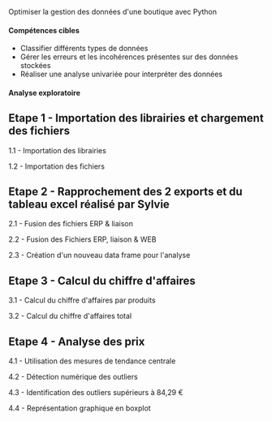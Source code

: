 Optimiser la gestion des données d'une boutique avec Python

#### Compétences cibles
  - Classifier différents types de données
  - Gérer les erreurs et les incohérences présentes sur des données stockées
  - Réaliser une analyse univariée pour interpréter des données
#### Analyse exploratoire
## Etape 1 - Importation des librairies et chargement des fichiers
1.1 - Importation des librairies

1.2 - Importation des fichiers

## Etape 2 - Rapprochement des 2 exports et du tableau excel réalisé par Sylvie
2.1 - Fusion des fichiers ERP & liaison

2.2 - Fusion des Fichiers ERP, liaison & WEB

2.3 - Création d'un nouveau data frame pour l'analyse


## Etape 3 - Calcul du chiffre d'affaires
3.1 - Calcul du chiffre d'affaires par produits

3.2 - Calcul du chiffre d'affaires total

## Etape 4 - Analyse des prix
4.1 - Utilisation des mesures de tendance centrale

4.2 - Détection numérique des outliers

4.3 - Identification des outliers supérieurs à 84,29 €

4.4 - Représentation graphique en boxplot
